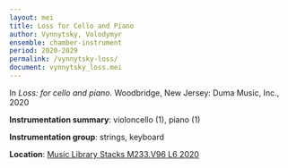 ```yaml
---
layout: mei
title: Loss for Cello and Piano
author: Vynnytsky, Volodymyr
ensemble: chamber-instrument
period: 2020-2029
permalink: /vynnytsky-loss/
document: vynnytsky_loss.mei
---
```


In *Loss: for cello and piano.* Woodbridge, New Jersey: Duma Music, Inc., 2020

**Instrumentation summary**: violoncello (1), piano (1)

**Instrumentation group**: strings, keyboard

**Location**: <a href="https://tufts.primo.exlibrisgroup.com/permalink/01TUN_INST/1kc9gia/alma991018952479803851" target="_blank">Music Library Stacks M233.V96 L6 2020</a>